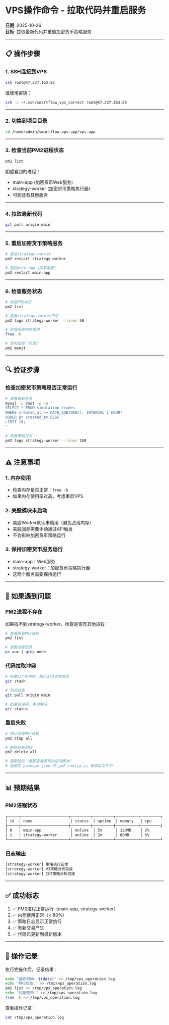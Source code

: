 # VPS操作命令 - 拉取代码并重启服务

**日期**: 2025-10-26  
**目标**: 拉取最新代码并重启加密货币策略服务

---

## 📋 操作步骤

### 1. SSH连接到VPS

```bash
ssh root@47.237.163.85
```

或使用密钥：

```bash
ssh -i ~/.ssh/smartflow_vps_correct root@47.237.163.85
```

---

### 2. 切换到项目目录

```bash
cd /home/admin/smartflow-vps-app/vps-app
```

---

### 3. 检查当前PM2进程状态

```bash
pm2 list
```

期望看到的进程：
- main-app (加密货币Web服务)
- strategy-worker (加密货币策略执行器)
- 可能还有其他服务

---

### 4. 拉取最新代码

```bash
git pull origin main
```

---

### 5. 重启加密货币策略服务

```bash
# 重启strategy-worker
pm2 restart strategy-worker

# 重启main-app（如果需要）
pm2 restart main-app
```

---

### 6. 检查服务状态

```bash
# 检查PM2状态
pm2 list

# 查看strategy-worker日志
pm2 logs strategy-worker --lines 50

# 检查系统内存使用
free -h

# 实时监控（可选）
pm2 monit
```

---

## 🔍 验证步骤

### 检查加密货币策略是否正常运行

```bash
# 查看最新交易
mysql -u root -p -e "
SELECT * FROM simulation_trades 
WHERE created_at >= DATE_SUB(NOW(), INTERVAL 1 HOUR)
ORDER BY created_at DESC
LIMIT 10;
"

# 查看策略日志
pm2 logs strategy-worker --lines 100
```

---

## ⚠️ 注意事项

### 1. 内存使用
- 检查内存是否正常：`free -h`
- 如果内存使用率过高，考虑重启VPS

### 2. 美股模块未启动
- 美股Worker默认未启用（避免占用内存）
- 美股回测需要手动通过API触发
- 不会影响加密货币策略运行

### 3. 保持加密货币服务运行
- main-app：Web服务
- strategy-worker：加密货币策略执行器
- 这两个服务需要保持运行

---

## 🚨 如果遇到问题

### PM2进程不存在

如果找不到strategy-worker，检查是否有其他进程：

```bash
# 查看所有PM2进程
pm2 list

# 查看进程信息
ps aux | grep node
```

### 代码拉取冲突

```bash
# 如果Git有冲突，先stash本地修改
git stash

# 然后拉取
git pull origin main

# 如果有冲突，手动解决
git status
```

### 重启失败

```bash
# 停止所有PM2进程
pm2 stop all

# 删除所有进程
pm2 delete all

# 重新启动（需要查看原来的启动脚本）
# 通常在 package.json 的 pm2.config.js 或类似文件中
```

---

## 📊 预期结果

### PM2进程状态

```bash
┌─────┬─────────────────────┬─────────┬─────────┬──────────┬─────────┐
│ id  │ name                 │ status  │ uptime  │ memory   │ cpu     │
├─────┼─────────────────────┼─────────┼─────────┼──────────┼─────────┤
│ 0   │ main-app             │ online  │ 5m      │ 120MB    │ 2%      │
│ 1   │ strategy-worker      │ online  │ 2m      │ 80MB     │ 5%      │
└─────┴─────────────────────┴─────────┴─────────┴──────────┴─────────┘
```

### 日志输出

```bash
[strategy-worker] 策略执行正常
[strategy-worker] V3策略分析完成
[strategy-worker] ICT策略分析完成
```

---

## ✅ 成功标志

1. ✅ PM2进程正常运行（main-app, strategy-worker）
2. ✅ 内存使用正常（< 80%）
3. ✅ 策略日志显示正常执行
4. ✅ 有新交易产生
5. ✅ 代码已更新到最新版本

---

## 📝 操作记录

执行完操作后，记录结果：

```bash
echo "操作时间: $(date)" >> /tmp/vps_operation.log
echo "PM2状态:" >> /tmp/vps_operation.log
pm2 list >> /tmp/vps_operation.log
echo "内存使用:" >> /tmp/vps_operation.log
free -h >> /tmp/vps_operation.log
```

查看操作记录：

```bash
cat /tmp/vps_operation.log
```

